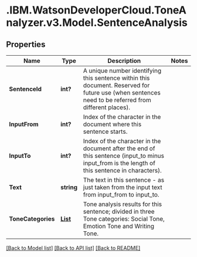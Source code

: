# .IBM.WatsonDeveloperCloud.ToneAnalyzer.v3.Model.SentenceAnalysis
## Properties

Name | Type | Description | Notes
------------ | ------------- | ------------- | -------------
**SentenceId** | **int?** | A unique number identifying this sentence within this document. Reserved for future use (when sentences need to be referred from different places). | 
**InputFrom** | **int?** | Index of the character in the document where this sentence starts. | 
**InputTo** | **int?** | Index of the character in the document after the end of this sentence (input_to minus input_from is the length of this sentence in characters). | 
**Text** | **string** | The text in this sentence - as just taken from the input text from input_from to input_to. | 
**ToneCategories** | [**List<ToneCategory>**](ToneCategory.md) | Tone analysis results for this sentence; divided in three Tone categories: Social Tone, Emotion Tone and Writing Tone. | 

[[Back to Model list]](../README.md#documentation-for-models) [[Back to API list]](../README.md#documentation-for-api-endpoints) [[Back to README]](../README.md)

